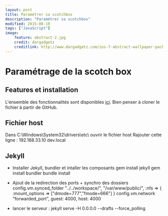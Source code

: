 ```yaml
---
layout: post
title: Paramétrer sa scotchbox
description: "Paramétrer sa scotchbox"
modified: 2015-08-19
tags: ["JavaScript"]
image:
    feature: abstract-2.jpg
    credit: dargadgetz
    creditlink: http://www.dargadgetz.com/ios-7-abstract-wallpaper-pack-for-iphone-5-and-ipod-touch-retina/
---
```


# Paramétrage de la scotch box

## Features et installation

L'ensemble des fonctionnalités sont disponibles [ici](https://box.scotch.io/).
Bien penser à cloner le fichier à partir de GitHub.

## Fichier host

Dans C:\Windows\System32\drivers\etc\ ouvrir le fichier host
Rajouter cette ligne : 192.168.33.10   dev.local

## Jekyll

* Installer Jekyll, bundler et intaller les composants
gem install jekyll
gem install bundler
bundle install

* Ajout de la redirection des ports + synchro des dossiers
config.vm.synced_folder "../../workspace/", "/var/www/public/", :nfs => { :mount_options => ["dmode=777","fmode=666"] }
config.vm.network "forwarded_port", guest: 4000, host: 4000
* lancer le serveur : jekyll serve -H 0.0.0.0 --drafts --force_polling
